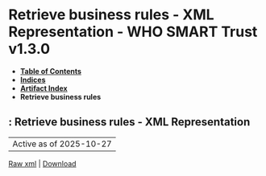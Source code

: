 # Retrieve business rules - XML Representation - WHO SMART Trust v1.3.0

* [**Table of Contents**](toc.md)
* [**Indices**](indices.md)
* [**Artifact Index**](artifacts.md)
* **Retrieve business rules**

## : Retrieve business rules - XML Representation

| |
| :--- |
| Active as of 2025-10-27 |

[Raw xml](Requirements-RetrieveBusinessRules.xml) | [Download](Requirements-RetrieveBusinessRules.xml)

